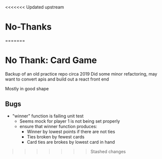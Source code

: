 <<<<<<< Updated upstream
# No-Thanks
=======


# No Thank: Card Game

Backup of an old practice repo circa 2019
Did some minor refactoring, may want to convert apis and build out a react front end 

Mostly in good shape 

## Bugs
- "winner" function is failing unit test
    + Seems mock for player 1 is not being set properly
    + ensure that winner function produces:
        * Winner by lowest points if there are not ties
        * Ties broken by fewest cards
        * Card ties are brokes by lowest card in hand

>>>>>>> Stashed changes
